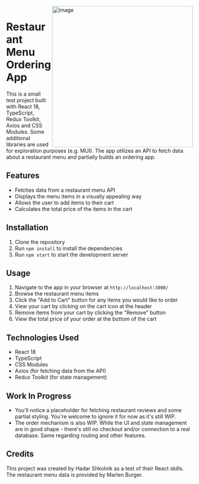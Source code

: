 <img width="380" align="right" alt="image" src="https://user-images.githubusercontent.com/128438624/229261804-2fbc47ff-d551-4d59-a185-3ae4dd0eb0ca.png">

# Restaurant Menu Ordering App

This is a small test project built with React 18, TypeScript, Redux Toolkit, Axios and CSS Modules. Some additional libraries are used for exploration purposes (e.g. MUI). The app utilizes an API to fetch data about a restaurant menu and partially builds an ordering app.

## Features

- Fetches data from a restaurant menu API
- Displays the menu items in a visually appealing way
- Allows the user to add items to their cart
- Calculates the total price of the items in the cart

## Installation

1. Clone the repository
2. Run `npm install` to install the dependencies
3. Run `npm start` to start the development server

## Usage

1. Navigate to the app in your browser at `http://localhost:3000/`
2. Browse the restaurant menu items
3. Click the "Add to Cart" button for any items you would like to order
4. View your cart by clicking on the cart icon at the header
5. Remove items from your cart by clicking the "Remove" button
6. View the total price of your order at the bottom of the cart

## Technologies Used

- React 18
- TypeScript
- CSS Modules
- Axios (for fetching data from the API)
- Redux Toolkit (for state management)

## Work In Progress
- You'll notice a placeholder for fetching restaurant reviews and some partial styling. You're welcome to ignore it for now as it's still WIP.
- The order mechanism is also WIP. While the UI and state management are in good shape - there's still no checkout and/or connection to a real database. Same regarding routing and other features.

## Credits

This project was created by Hadar Shkolnik as a test of their React skills. The restaurant menu data is provided by Marlen Burger.
